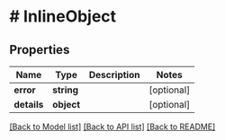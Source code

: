 # # InlineObject

## Properties

Name | Type | Description | Notes
------------ | ------------- | ------------- | -------------
**error** | **string** |  | [optional]
**details** | **object** |  | [optional]

[[Back to Model list]](../../README.md#models) [[Back to API list]](../../README.md#endpoints) [[Back to README]](../../README.md)
